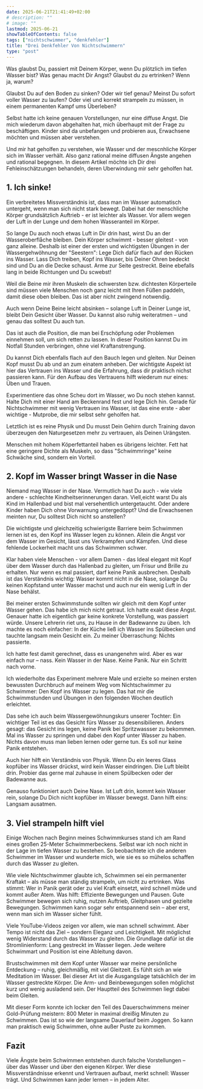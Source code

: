 ```yaml
---
date: 2025-06-21T21:41:49+02:00
# description: ""
# image: ""
lastmod: 2025-06-21
showTableOfContents: false
tags: ["nichtschwimmer", "denkfehler"]
title: "Drei Denkfehler Von Nichtschwimmern"
type: "post"
---
```


Was glaubst Du, passiert mit Deinem Körper, wenn Du plötzlich im tiefen Wasser bist?
Was genau macht Dir Angst? Glaubst du zu ertrinken? Wenn ja, warum?

Glaubst Du auf den Boden zu sinken? Oder wir tief genau? Meinst Du sofort
voller Wasser zu laufen? Oder viel und korrekt strampeln zu müssen, in einem
permanenten Kampf ums Überleben?

Selbst hatte ich keine genauen Vorstellungen, nur eine diffuse Angst. Die mich
wiederum davon abgehalten hat, mich überhaupt mit der Frage zu beschäftigen.
Kinder sind da unbefangen und probieren aus, Erwachsene möchten und müssen aber
verstehen.

Und mir hat geholfen zu verstehen, wie Wasser und der mescnhliche Körper sich im
Wasser verhält. Also ganz rational meine diffusen Ängste angehen und rational
begegnen. In diesem Artikel möchte ich Dir drei Fehleinschätzungen behandeln,
deren Uberwindung mir sehr geholfen hat.

## 1. Ich sinke!

Ein verbreitetes Missverständnis ist, dass man im Wasser automatisch untergeht,
wenn man sich nicht stark bewegt. Dabei hat der menschliche Körper grundsätzlich
Auftrieb - er ist leichter als Wasser. Vor allem wegen der Luft in der Lunge und
dem hohen Wasseranteil im Körper.

So lange Du auch noch etwas Luft in Dir drin hast, wirst Du an der Wasseroberflåche bleiben.
Dein Körper schwimmt - besser gleitest - von ganz alleine. Deshalb ist einer der ersten
und wichtigsten Übungen in der Wassergehwöhnung der "Seestern": Lege Dich dafür flach 
auf den Rücken ins Wasser. Lass Dich treiben, Kopf ins Wasser, bis Deiner Ohren
bedeckt sind und Du an die Decke schaust. Arme zur Seite gestreckt. Beine ebefalls
lang in beide Richtungen und Du scwebst!

Weil die Beine mir ihren Muskeln die schwersten bzw. dichtesten Körperteile sind
müssen viele Menschen noch ganz leicht mit Ihren Füßen paddeln, damit diese
oben bleiben. Das ist aber nicht zwingend notwendig. 

Auch wenn Deine Beine leicht absinken – solange Luft in Deiner Lunge ist,
bleibt Dein Gesicht über Wasser. Du kannst also ruhig weiteratmen – und genau das solltest Du auch tun.

Das ist auch die Position, die man bei Erschöpfung oder Problemen einnehmen
soll, um sich retten zu lassen. In dieser Position kannst Du im Notfall Stunden
verbringen, ohne viel Kraftanstrengung.

Du kannst Dich ebenfalls flach auf den Bauch legen und gleiten. Nur Deinen Kopf
musst Du ab und an zum einatem anheben. Der wichtigste Aspekt ist hier das
Vertrauen ins Wasser und die Erfahrung, dass dir praktisch nichst passieren
kann. Für den Aufbau des Vertrauens hilft wiederum nur eines: Üben und Trauen.

Experimentiere das ohne Scheu dort im Wasser, wo Du noch stehen kannst. Halte
Dich mit einer Hand am Beckenrand fest und lege Dich hin. Gerade für Nichtschwimmer
mit wenig Vertrauen ins Wasser, ist das eine erste - aber wichtige - Mutprobe,
die mir selbst sehr geholfen hat.

Letztlich ist es reine Physik und Du musst Dein Gehirn durch Training davon
überzeugen den Naturgesetzen mehr zu vertrauen, als Deinen Urängsten.

Menschen mit hohem Köperfettanteil haben es übrigens leichter. Fett hat eine
geringere Dichte als Muskeln, so dass "Schwimmringe" keine Schwäche sind,
sondern ein Vorteil.


## 2. Kopf im Wasser bringt Wasser in die Nase

Niemand mag Wasser in der Nase. Vermutlich hast Du auch - wie viele andere -
schlechte Kindheitserinnerungen daran. Viell,eicht warst Du als Kind im
Hallenbad und bist mal versehentlich untergetaucht. Oder andere Kinder haben
Dich ohne Vorwarnung untergedöppt? Und die Erwachsenen meinten nur, Du solltest
Dich nicht so anstellen?

Die wichtigste und gleichzeitig schwierigste Barriere beim Schwimmen lernen
ist es, den Kopf ins Wasser legen zu können. Allein die Angst vor dem Wasser
im Gesicht, lässt uns Verkrampfen und Kämpfen. Und diese fehlende Lockerheit
macht uns das Schwimmen schwer.

Klar haben viele Menschen - vor allem Damen - das Ideal elegant mit Kopf über
dem Wasser durch das Hallenbad zu gleiten, um Frisur und Brille zu erhalten.
Nur wenn es mal passiert, darf keine Panik ausbrechen. Deshalb ist das
Verständnis wichtig: Wasser kommt nicht in die Nase, solange Du keinen Kopfstand
unter Wasser machst und auch nur ein wenig Luft in der Nase behälst.

Bei meiner ersten Schwimmstunde sollten wir gleich mit dem Kopf unter Wasser
gehen. Das habe ich mich nicht getraut. Ich hatte exakt diese Angst. Genauer
hatte ich eigentlich gar keine konkrete Vorstellung, was passiert würde. Unsere
Lehrerin riet uns, zu Hause in der Badewanne zu üben. Ich machte es noch
einfacher: In der Küche ließ ich Wasser ins Spülbecken und tauchte langsam
mein Gesicht ein. Zu meiner Überraschung: Nichts passierte.

Ich hatte fest damit gerechnet, dass es unangenehm wird. Aber es war einfach nur – nass.
Kein Wasser in der Nase. Keine Panik. Nur ein Schritt nach vorne.

Ich wiederholte das Experiment mehrere Male und erzielte so meinen ersten
bewussten Durchbruch auf meinem Weg vom Nichtschwimmer zu Schwimmer: Den Kopf
ins Wasser zu legen. Das hat mir die Schwimmstunden und Übungen in den folgenden
Wochen deutlich erleichtet.

Das sehe ich auch beim Wassergewöhnungskurs unserer Tochter: Ein wichtiger Teil
ist es das Gesicht fürs Wasser zu desensibilieren. Anders gesagt: das Gesicht ins
legen, keine Panik bei Spritzwassser zu bekommen. Mal ins Wasser zu springen und
dabei den Kopf unter Wasser zu haben. Nichts davon muss man lieben lernen oder
gerne tun. Es soll nur keine Panik entstehen.

Auch hier hilft ein Verständnis von Physik. Wenn Du ein leeres Glass kopfüber
ins Wasser drückst, wird kein Wasser eindringen. Die Luft bleibt drin.
Probier das gerne mal zuhause in einem Spülbecken oder der Badewanne aus.

Genauso funktioniert auch Deine Nase. Ist Luft drin, kommt kein Wasser rein,
solange Du Dich nicht kopfüber im Wasser bewegst. Dann hilft eins: Langsam
ausatmen.


## 3. Viel strampeln hilft viel

Einige Wochen nach Beginn meines Schwimmkurses stand ich am Rand eines großen
25-Meter Schwimmerbeckens. Selbst war ich noch nicht in der Lage im tiefen
Wasser zu bestehen. So beobachtete ich die anderen Schwimmer im Wasser und
wunderte mich, wie sie es so mühelos schaffen durch das Wasser zu gleiten.

Wie viele Nichtschwimmer glaubte ich, Schwimmen sei ein permanenter Kraftakt –
als müsse man ständig strampeln, um nicht zu ertrinken. Was stimmt: Wer in Panik
gerät oder zu viel Kraft einsetzt, wird schnell müde und kommt außer Atem. Was
hilft: Effiziente Bewegungen und Pausen. Gute Schwimmer bewegen sich ruhig,
nutzen Auftrieb, Gleitphasen und gezielte Bewegungen. Schwimmen kann sogar sehr
entspannend sein – aber erst, wenn man sich im Wasser sicher fühlt.

Viele YouTube-Videos zeigen vor allem, wie man schnell schwimmt. Aber Tempo ist nicht das Ziel – sondern Eleganz und Leichtigkeit.
Mit möglichst wenig Widerstand durch das Wasser zu gleiten. Die Grundlage dafür ist die
Stromlinienform: Lang gestreckt im Wasser liegen. Jede weitere Schwimmart und
Position ist eine Ableitung davon.

Brustschwimmen mit dem Kopf unter Wasser war meine persönliche Entdeckung – ruhig, gleichmäßig, mit viel Gleitzeit. Es fühlt sich an wie Meditation im Wasser.
Bei dieser Art ist die Ausgangslage tatsächlich der im Wasser
gestreckte Körper. Die Arm- und Beinbewegungen sollen möglichst kurz und wenig
ausladend sein. Der Hauptteil des Schwimmen liegt dabei beim Gleiten.

Mit dieser Form konnte ich locker den Teil des Dauerschwimmens meiner Gold-Prüfung
meistern: 800 Meter in maximal dreißig Minuten zu Schwimmen. Das ist so wie
der langsame Dauerlauf beim Joggen. So kann man praktisch ewig Schwimmen, ohne
außer Puste zu kommen.

## Fazit

Viele Ängste beim Schwimmen entstehen durch falsche Vorstellungen – über das
Wasser und über den eigenen Körper. Wer diese Missverständnisse erkennt und
Vertrauen aufbaut, merkt schnell: Wasser trägt. Und Schwimmen kann jeder lernen
– in jedem Alter.
